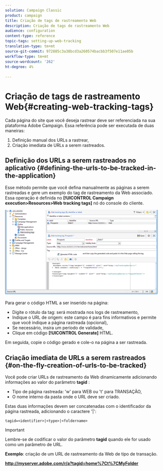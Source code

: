 ```yaml
---
solution: Campaign Classic
product: campaign
title: Criação de tags de rastreamento Web
description: Criação de tags de rastreamento Web
audience: configuration
content-type: reference
topic-tags: setting-up-web-tracking
translation-type: tm+mt
source-git-commit: 972885c3a38bcd3a260574bacbb3f507e11ae05b
workflow-type: tm+mt
source-wordcount: '262'
ht-degree: 4%

---
```



# Criação de tags de rastreamento Web{#creating-web-tracking-tags}

Cada página do site que você deseja rastrear deve ser referenciada na sua plataforma Adobe Campaign. Essa referência pode ser executada de duas maneiras:

1. Definição manual dos URLs a rastrear,
1. Criação imediata de URLs a serem rastreados.

## Definição dos URLs a serem rastreados no aplicativo {#defining-the-urls-to-be-tracked-in-the-application}

Esse método permite que você defina manualmente as páginas a serem rastreadas e gere um exemplo do tag de rastreamento da Web associado. Essa operação é definida no **[!UICONTROL Campaign execution>Resources>Web tracking tags]** nó do console do cliente.

![](assets/d_ncs_integration_webtracking_screen.png)

Para gerar o código HTML a ser inserido na página:

* Digite o rótulo da tag: será mostrada nos logs de rastreamento,
* Indique o URL de origem: este campo é para fins informativos e permite que você indique a página rastreada (opcional),
* Se necessário, insira um período de validade,
* Clique em código **[!UICONTROL Generate]** HTML.

Em seguida, copie o código gerado e cole-o na página a ser rastreada.

## Criação imediata de URLs a serem rastreados {#on-the-fly-creation-of-urls-to-be-tracked}

Você pode criar URLs de rastreamento da Web dinamicamente adicionando informações ao valor do parâmetro **tagid** :

* Tipo de página rastreada: &#39;w&#39; para WEB ou &#39;t&#39; para TRANSAÇÃO,
* O nome interno da pasta onde o URL deve ser criado.

Estas duas informações devem ser concatenadas com o identificador da página rastreada, adicionando o caractere &#39;|&#39;:

```
tagid=<identifier>|<type>|<foldername>
```

>[!IMPORTANT]
>
>Lembre-se de codificar o valor do parâmetro **tagid** quando ele for usado como um parâmetro de URL.

**Exemplo**: criação de um URL de rastreamento da Web de tipo de transação.

**http://myserver.adobe.com/r/a?tagid=home%7Ct%7CMyFolder**
